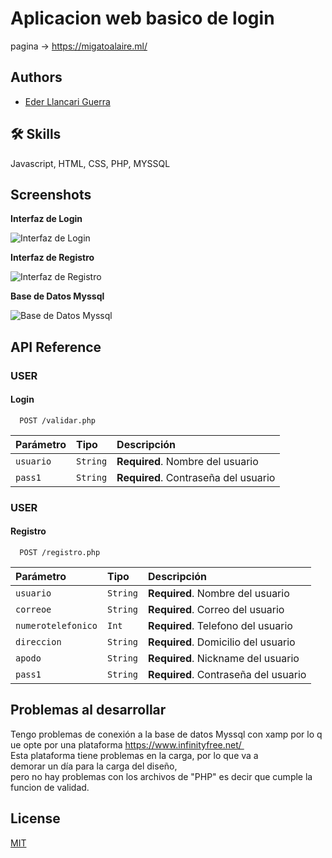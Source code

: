 # Aplicacion web basico de login

pagina -> https://migatoalaire.ml/

## Authors

- [Eder Llancari Guerra](https://github.com/EderLG2020)

## 🛠 Skills

Javascript, HTML, CSS, PHP, MYSSQL

## Screenshots

**Interfaz de Login**

![Interfaz de Login](https://i.ibb.co/qnNzT8x/Interfaz-Login.png)

**Interfaz de Registro**

![Interfaz de Registro](https://i.ibb.co/BtC48vR/interfaz-Registro.png)

**Base de Datos Myssql**

![Base de Datos Myssql](https://i.ibb.co/z4d5PsT/myssq.png)

## API Reference

### **USER**

#### Login

```http
  POST /validar.php
```

| Parámetro | Tipo     | Descripción                          |
| :-------- | :------- | :----------------------------------- |
| `usuario` | `String` | **Required**. Nombre del usuario     |
| `pass1`   | `String` | **Required**. Contraseña del usuario |

### **USER**

#### Registro

```http
  POST /registro.php
```

| Parámetro          | Tipo     | Descripción                          |
| :----------------- | :------- | :----------------------------------- |
| `usuario`          | `String` | **Required**. Nombre del usuario     |
| `correoe`          | `String` | **Required**. Correo del usuario     |
| `numerotelefonico` | `Int`    | **Required**. Telefono del usuario   |
| `direccion`        | `String` | **Required**. Domicilio del usuario  |
| `apodo`            | `String` | **Required**. Nickname del usuario   |
| `pass1`            | `String` | **Required**. Contraseña del usuario |

## Problemas al desarrollar

Tengo problemas de conexión a la base de datos Myssql con xamp por lo que opte por una plataforma https://www.infinityfree.net/ 
Esta plataforma tiene problemas en la carga, por lo que va a demorar un día para la carga del diseño, pero no hay problemas con los archivos de "PHP" es decir que cumple la funcion de validad.

## License

[MIT](https://choosealicense.com/licenses/mit/)
